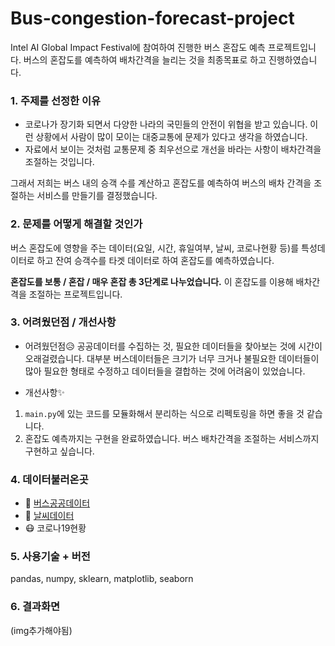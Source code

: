# Bus-congestion-forecast-project
Intel AI Global Impact Festival에 참여하여 진행한 버스 혼잡도 예측 프로젝트입니다. 버스의 혼잡도를 예측하여 배차간격을 늘리는 것을 최종목표로 하고 진행하였습니다.

### 1. 주제를 선정한 이유
- 코로나가 장기화 되면서 다양한 나라의 국민들의 안전이 위협을 받고 있습니다. 이런 상황에서 사람이 많이 모이는 대중교통에 문제가 있다고 생각을 하였습니다. 
- 자료에서 보이는 것처럼 교통문제 중 최우선으로 개선을 바라는 사항이 배차간격을 조절하는 것입니다.

그래서 저희는 버스 내의 승객 수를 계산하고 혼잡도를 예측하여 버스의 배차 간격을 조절하는 서비스를 만들기를 결정했습니다.

### 2. 문제를 어떻게 해결할 것인가
버스 혼잡도에 영향을 주는 데이터(요일, 시간, 휴일여부, 날씨, 코로나현황 등)를 특성데이터로 하고 잔여 승객수를 타겟 데이터로 하여 혼잡도를 예측하였습니다. 

**혼잡도를 보통 / 혼잡 / 매우 혼잡 총 3단계로 나누었습니다.** 이 혼잡도를 이용해 배차간격을 조절하는 프로젝트입니다. 

### 3. 어려웠던점 / 개선사항

- 어려웠던점😥
공공데이터를 수집하는 것, 필요한 데이터들을 찾아보는 것에 시간이 오래걸렸습니다. 대부분 버스데이터들은 크기가 너무 크거나 불필요한 데이터들이 많아 필요한 형태로 수정하고 데이터들을 결합하는 것에 어려움이 있었습니다. 

- 개선사항✨
1. `main.py`에 있는 코드를 모듈화해서 분리하는 식으로 리펙토링을 하면 좋을 것 같습니다.
2. 혼잡도 예측까지는 구현을 완료하였습니다. 버스 배차간격을 조절하는 서비스까지 구현하고 싶습니다.


### 4. 데이터불러온곳
- 🚌 [버스공공데이터](https://www.bigdata-transportation.kr/)
- 🌈 [날씨데이터](https://data.kma.go.kr/cmmn/main.do)
- 😷 코로나19현황
### 5. 사용기술 + 버전

pandas, numpy, sklearn, matplotlib, seaborn

### 6. 결과화면

(img추가해야됨)
